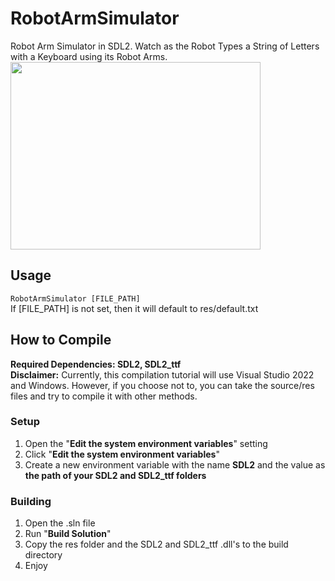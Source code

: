 # RobotArmSimulator
Robot Arm Simulator in SDL2. Watch as the Robot Types a String of Letters with a Keyboard using its Robot Arms. \
<img src="https://github.com/user-attachments/assets/17046770-58ef-4146-8fa0-bf528ec09450" width="400" height="300">
## Usage

```RobotArmSimulator [FILE_PATH]``` \
If [FILE_PATH] is not set, then it will default to res/default.txt

## How to Compile
**Required Dependencies: SDL2, SDL2_ttf** \
**Disclaimer:** Currently, this compilation tutorial will use Visual Studio 2022 and Windows. However, if you choose not to, you can take the source/res files and try to compile it with other methods.
### Setup
1. Open the "**Edit the system environment variables**" setting
2. Click "**Edit the system environment variables**"
3. Create a new environment variable with the name **SDL2** and the value as **the path of your SDL2 and SDL2_ttf folders**
### Building
1. Open the .sln file
2. Run "**Build Solution**"
3. Copy the res folder and the SDL2 and SDL2_ttf .dll's to the build directory
4. Enjoy
